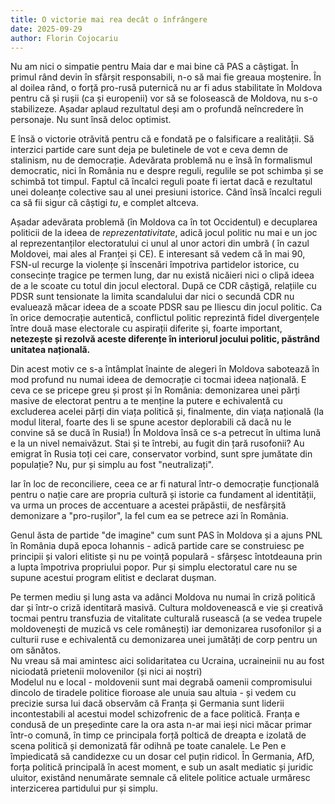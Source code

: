 ```yaml
---
title: O victorie mai rea decât o înfrângere
date: 2025-09-29
author: Florin Cojocariu
---
```

Nu am nici o simpatie pentru Maia dar e mai bine că PAS a câștigat. În primul rând devin în sfârșit responsabili, n-o să mai fie greaua moștenire. În al doilea rând, o forță pro-rusă puternică nu ar fi adus stabilitate în Moldova pentru că și rușii (ca și europenii) vor să se folosească de Moldova, nu s-o stabilizeze. Așadar aplaud rezultatul deși am o profundă neîncredere în personaje. Nu sunt însă deloc optimist.

E însă o victorie otrăvită pentru că e fondată pe o falsificare a realității. Să interzici partide care sunt deja pe buletinele de vot e ceva demn de stalinism, nu de democrație. Adevărata problemă nu e însă în formalismul democratic, nici în România nu e despre reguli, regulile se pot schimba și se schimbă tot timpul. Faptul că încalci reguli poate fi iertat dacă e rezultatul unei doleanțe colective sau al unei presiuni istorice. Când însă încalci reguli ca să fii sigur că câștigi *tu*, e complet altceva.

Așadar adevărata problemă (în Moldova ca în tot Occidentul) e decuplarea politicii de la ideea de *reprezentativitate*, adică jocul politic nu mai e un joc al reprezentanților electoratului ci unul al unor actori din umbră ( în cazul Moldovei, mai ales al Franței și CE). E interesant să vedem că în mai 90, FSN-ul recurge la violențe și înscenări împotriva partidelor istorice, cu consecințe tragice pe termen lung, dar nu există nicăieri nici o clipă ideea de a le scoate cu totul din jocul electoral. După ce CDR câștigă, relațiile cu PDSR sunt tensionate la limita scandalului dar nici o secundă CDR nu evaluează măcar ideea de a scoate PDSR sau pe Iliescu din jocul politic. Ca în orice democrație autentică, conflictul politic reprezintă fidel divergențele între două mase electorale cu aspirații diferite și, foarte important, **netezește și rezolvă aceste diferențe în interiorul jocului politic, păstrând unitatea națională.**

Din acest motiv ce s-a întâmplat înainte de alegeri în Moldova sabotează în mod profund nu numai ideea de democrație ci tocmai ideea națională. E ceva ce se pricepe greu și prost și în România: demonizarea unei părți masive de electorat pentru a te menține la putere e echivalentă cu excluderea acelei părți din viața politică și, finalmente, din viața națională (la modul literal, foarte des li se spune acestor deplorabili că dacă nu le convine să se ducă în Rusia!) În Moldova însă ce s-a petrecut în ultima lună e la un nivel nemaivăzut. Stai și te întrebi, au fugit din țară rusofonii? Au emigrat în Rusia toți cei care, conservator vorbind, sunt spre jumătate din populație? Nu, pur și simplu au fost "neutralizați".

Iar în loc de reconciliere, ceea ce ar fi natural într-o democrație funcțională pentru o nație care are propria cultură și istorie ca fundament al identității, va urma un proces de accentuare a acestei prăpăstii, de nesfârșită demonizare a "pro-rușilor", la fel cum ea se petrece azi în România.

Genul ăsta de partide "de imagine" cum sunt PAS în Moldova și a ajuns PNL în România după epoca Iohannis - adică partide care se construiesc pe principii și valori elitiste și nu pe voință populară - sfârșesc întotdeauna prin a lupta împotriva propriului popor. Pur și simplu electoratul care nu se supune acestui program elitist e declarat dușman.

Pe termen mediu și lung asta va adânci Moldova nu numai în criză politică dar și într-o criză identitară masivă. Cultura moldovenească e vie și creativă tocmai pentru transfuzia de vitalitate culturală rusească (a se vedea trupele moldovenești de muzică vs cele românești) iar demonizarea rusofonilor și a culturii ruse e echivalentă cu demonizarea unei jumătăți de corp pentru un om sănătos.\
 Nu vreau să mai amintesc aici solidaritatea cu Ucraina, ucraineinii nu au fost niciodată prietenii molovenilor (și nici ai noștri)\
Modelul nu e local - moldovenii sunt mai degrabă oamenii compromisului dincolo de tiradele politice fioroase ale unuia sau altuia - și vedem cu precizie sursa lui dacă observăm că Franța și Germania sunt liderii incontestabili al acestui model schizofrenic de a face politică. Franța e condusă de un președinte care la ora asta n-ar mai ieși nici măcar primar într-o comună, în timp ce principala forță poltică de dreapta e izolată de scena politică și demonizată făr odihnă pe toate canalele. Le Pen e împiedicată să candidezxe cu un dosar cel puțin ridicol. În Germania, AfD, forța politică principală în acest moment, e sub un asalt mediatic și juridic uluitor, existând nenumărate semnale că elitele politice actuale urmăresc interzicerea partidului pur și simplu.
